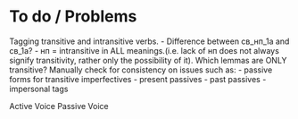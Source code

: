 To do / Problems
================
Tagging transitive and intransitive verbs.
     - Difference between св_нп_1a and св_1a?
     - нп = intransitive in ALL meanings.(i.e. lack of нп does not always signify transitivity, rather only the possibility of it). Which lemmas are ONLY transitive?
Manually check for consistency on issues such as:
     - passive forms for transitive imperfectives
     - present passives
     - past passives
     - impersonal tags































































































































































































































































































































































































































































































































































































































































































































































































Active Voice
Passive Voice


























































































































































































































































































































































































































































































































































































































































































